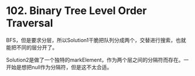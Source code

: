 # 102. Binary Tree Level Order Traversal

BFS，但是要求分层，所以Solution1干脆把队列分成两个，交替进行搜索，也就能把不同的层分开了。

Solution2是做了一个独特的markElement，作为两个层之间的分隔符而存在。一开始是想把null作为分隔符，但是这不太合适。

